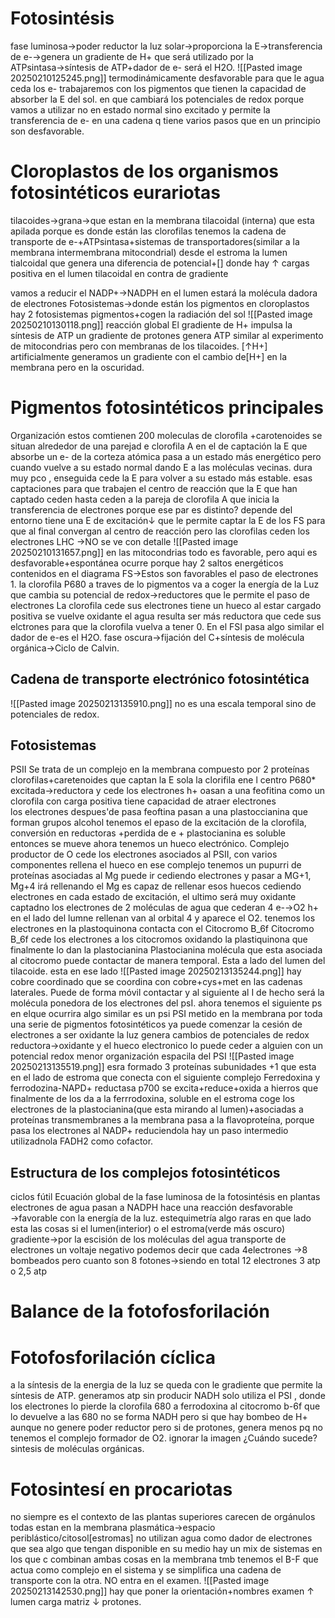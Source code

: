# Fotosintésis
fase luminosa→poder reductor
	la luz solar→proporciona la E→transferencia de e-→genera un gradiente de H+ que será utilizado por la ATPsintasa→síntesis de ATP+dador de e- será el H2O.
		![[Pasted image 20250210125245.png]]
			termodinámicamente desfavorable
				para que le agua ceda los e- trabajaremos con los pigmentos que tienen la capacidad de absorber la E del sol.
				en que cambiará los potenciales de redox porque vamos a utilizar no en estado normal sino excitado y permite la transferencia de e- en una cadena q tiene varios pasos que en un principio son desfavorable.

# Cloroplastos de los organismos fotosintéticos eurariotas
tilacoides→grana→que estan en la membrana tilacoidal (interna) que esta apilada porque es donde están las clorofilas 
	tenemos la cadena de transporte de e-+ATPsintasa+sistemas de transportadores(similar a la membrana intermembrana mitocondrial)
		desde el estroma la lumen tialcoidal que genera una diferencia de potencial+[] donde hay ↑ cargas positiva en el lumen tilacoidal en contra de gradiente

vamos a reducir el NADP+→NADPH
en el lumen estará la molécula dadora de electrones
Fotosistemas→donde están los pigmentos 
	en cloroplastos hay 2 fotosistemas
	pigmentos+cogen la radiación del sol
		![[Pasted image 20250210130118.png]]
			reacción global
El gradiente de H+ impulsa la síntesis de ATP
	un gradiente de protones genera ATP
		similar al experimento de mitocondrias pero con membranas de los tilacoides.
			[↑H+]
				artificialmente generamos un gradiente con el cambio de[H+] en la membrana pero en la oscuridad.
# Pigmentos fotosintéticos principales
Organización 
	estos comtienen 200 moleculas de clorofila +carotenoides 
		se situan alrededor de una parejad e clorofila A en el  de captación
			la E que absorbe un e- de la corteza atómica pasa a un estado más energético pero cuando vuelve a su estado normal dando E a las moléculas vecinas.
			dura muy pco , enseguida cede la E para volver a su estado más estable.
esas captaciones para que trabajen el centro de reacción que la E que han captado ceden hasta ceden a la pareja de clorofila A que inicia la transferencia de electrones
	porque  ese par es distinto?
		depende del entorno
			tiene una E de excitación↓ que le permite captar la E de los FS 
			para que al final convergan al centro de reacción pero las clorofilas ceden los electrones
	LHC
		→NO se ve con detalle
![[Pasted image 20250210131657.png]]
	en las mitocondrias todo es favorable, pero aqui es desfavorable+espontánea
		ocurre porque hay 2 saltos energéticos contenidos en el diagrama
			FS→Estos son favorables el paso de electrones
				1. la clorofila P680 a traves de lo pigmentos va a coger la energía de la Luz que cambia su potencial de redox→reductores que le permite el paso de electrones
		La clorofila cede sus electrones tiene un hueco al estar cargado positiva se vuelve oxidante el agua resulta ser más reductora que cede sus elctrones para que la clorofila vuelva a tener 0.
		En el FSI pasa algo similar
	el dador de e-es el H2O.
fase oscura→fijación del C+síntesis de molécula  orgánica→Ciclo de Calvin.
## Cadena de transporte electrónico fotosintética
![[Pasted image 20250213135910.png]]
	no es una escala temporal sino de potenciales de redox.
## Fotosistemas
PSII
	Se trata de un complejo en la membrana compuesto por 2 proteínas clorofilas+caretenoides que captan la E sola
		la clorifila ene l centro P680* excitada→reductora y cede los electrones 
		h+ oasan a una feofitina como un
		clorofila con carga positiva tiene capacidad de atraer electrones  
		los electrones despues'de pasa feoftina pasan a una plastoccianina
			que forman grupos alcohol tenemos el epaso de la excitación de la clorofila, conversión en reductoras +perdida de e + plastocianina es soluble entonces se mueve
			ahora tenemos un hueco electrónico.
	Complejo productor  de O
		cede los electrones asociados al PSII, con varios componentes
		rellena el hueco
		en ese complejo tenemos un pupurri de proteínas asociadas al Mg puede ir  cediendo electrones y  pasar a MG+1, Mg+4 irá rellenando el Mg es capaz de  rellenar esos huecos cediendo electrones en cada estado de excitación, el ultimo será muy oxidante captadno los electrones de 2 moléculas de agua que cederan 4 e-→O2
			h+ en el lado del lumne rellenan van al orbital 4 y aparece el O2.
		tenemos los electrones en la plastoquinona contacta con el Citocromo B_6f
	Citocromo B_6f
		cede los  electrones a los citocromos
		oxidando la plastiquinona que finalmente lo dan la plastocianina
	Plastocianina
		molécula que esta asociada al citocromo puede contactar de manera temporal. Esta a lado del lumen del tilacoide.
		esta en ese lado
			![[Pasted image 20250213135244.png]]
		hay cobre coordinado que se coordina con cobre+cys+met en las cadenas laterales. Puede de forma móvil contactar y al siguiente al I de hecho será la molécula ponedora de los electrones del psI.
		ahora tenemos el siguiente ps en elque ocurrira algo similar es un psi
PSI
	metido en la membrana por toda una serie de pigmentos fotosintéticos
		ya puede comenzar la cesión de electrones a ser oxidante
		la luz genera cambios de potenciales de redox
		reductora→oxidante
		y el hueco electronico lo puede ceder a alguien con un potencial redox menor 
	organización espacila del PSI
		![[Pasted image 20250213135519.png]]
			esra formado 3 proteínas subunidades +1 que esta en el lado de estroma que conecta con el siguiente complejo
	Ferredoxina  y ferrodozina-NAPD+ reductasa
		p700 se excita+reduce+oxida a hierros que finalmente de los da a la ferrrodoxina, soluble en  el estroma
		coge los electrones de la plastocianina(que esta mirando al  lumen)+asociadas a proteínas transmembranes a la membrana
		pasa a la flavoproteína, porque pasa los electrones al NADP+ reduciendola hay un paso intermedio utilizadnola FADH2 como cofactor.
## Estructura de los complejos fotosintéticos
ciclos fútil 
Ecuación global  de la fase luminosa de la fotosintésis en plantas
	electrones de agua pasan a  NADPH 
	hace una reacción desfavorable →favorable con la energía de la luz.
	estequimetría algo raras
		en que lado esta las cosas si el lumen(interior) o el estroma(verde más oscuro)
		gradiente→por la escisión de los moléculas del agua
		transporte de electrones un voltaje negativo
		podemos decir que cada 4electrones →8 bombeados pero cuanto son 8 fotones→siendo en total 12 electrones
			3 atp o 2,5 atp
# Balance de la fotofosforilación
#  Fotofosforilación cíclica
a la síntesis de la energia de la luz se queda con le gradiente que permite la síntesis de ATP.
generamos atp sin producir NADH solo utiliza el PSI , donde los electrones lo pierde la clorofila 680 a ferrodoxina al citocromo b-6f que lo devuelve a las 680 no se forma NADH pero si que hay bombeo de H+
aunque no genere poder reductor pero si de protones, 
genera menos  pq no tenemos el complejo formador  de O2.
ignorar la imagen
¿Cuándo sucede?
	sintesis de moléculas orgánicas.
# Fotosintesí en procariotas
no siempre es el contexto de las plantas superiores
carecen de orgánulos
todas estan en la membrana plasmática→espacio periblástico/citosol[estromas]
no utilizan agua como dador de electrones que sea algo que tengan disponible en su medio
	hay un mix de sistemas en los que c  combinan ambas cosas en la membrana tmb tenemos el B-F que actua como complejo  en el sistema y se simplifica una cadena de transporte con la otra.
	NO entra en el examen.
![[Pasted image 20250213142530.png]]
	hay que poner la orientación+nombres 
		examen
	↑ lumen carga 
	matriz ↓ protones.